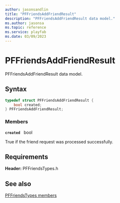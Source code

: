 ```yaml
---
author: jasonsandlin
title: "PFFriendsAddFriendResult"
description: "PFFriendsAddFriendResult data model."
ms.author: jasonsa
ms.topic: reference
ms.service: playfab
ms.date: 03/09/2023
---
```


# PFFriendsAddFriendResult  

PFFriendsAddFriendResult data model.  

## Syntax  
  
```cpp
typedef struct PFFriendsAddFriendResult {  
    bool created;  
} PFFriendsAddFriendResult;  
```
  
### Members  
  
**`created`** &nbsp; bool  
  
True if the friend request was processed successfully.
  
  
## Requirements  
  
**Header:** PFFriendsTypes.h
  
## See also  
[PFFriendsTypes members](../pffriendstypes_members.md)  

  
  
